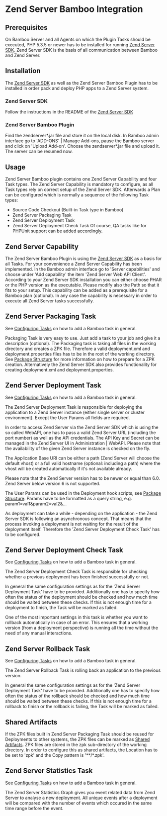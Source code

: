 Zend Server Bamboo Integration
=========

Prerequisites
-------------
On Bamboo Server and all Agents on which the Plugin Tasks should be executed, PHP 5.3.5 or newer has to be installed for running [Zend Server SDK]. Zend Server SDK is the basis of all communication between Bamboo and Zend Server.

Installation
------------
The [Zend Server SDK] as well as the Zend Server Bamboo Plugin has to be installed in order pack and deploy PHP apps to a Zend Server system.
### Zend Server SDK
Follow the instructions in the README of the [Zend Server SDK]
### Zend Server Bamboo Plugin
Find the zendserver\*.jar file and store it on the local disk. In Bamboo admin interface go to 'ADD-ONS' | Manage Add-ons, pause the Bamboo server and click on 'Upload Add-on'. Choose the zendserver\*.jar file and upload it.  The server can be resumed now.

Usage
-----
Zend Server Bamboo plugin contains one Zend Server Capability and four Task types. The Zend Server Capability is mandatory to configure, as all Task types rely on correct setup of the Zend Server SDK. Afterwards a Plan can be configured which is normally a sequence of the following Task types:
  - Source Code Checkout (Built-in Task type in Bamboo)
  - Zend Server Packaging Task
  - Zend Server Deployment Task
  - Zend Server Deployment Check Task
Of course, QA tasks like for PHPUnit support can be added accordingly.

Zend Server Capability
----------------------
The Zend Server Bamboo Plugin is using the [Zend Server SDK] as a basis for all Tasks. For your convenience a Zend Server Capability has been implemented. In the Bamboo admin interface go to 'Server capabilities' and choose under 'Add capability' the item 'Zend Server Web API Client'. According to your Zend Server SDK installation you can either choose PHAR or the PHP version as the executable. Please modify also the Path so that it fits to your setup.
This capability can be added as a prerequisite for a Bamboo plan (optional). In any case the capability is necessary in order to execute all Zend Server tasks successfully.

Zend Server Packaging Task
--------------------------
See [Configuring Tasks] on how to add a Bamboo task in general.

Packaging Task is very easy to use. Just add a task to your job and give it a description (optional). The Packaging task is taking all files in the working directory and creates a ZPK file. Therefore a valid deployment.xml and deployment.properties files has to be in the root of the working directory. See [Package Structure] for more information on how to prepare for a ZPK creation. 
Alternatively the Zend Server SDK also provides functionality for creating deployment.xml and deployment.properties.

Zend Server Deployment Task
---------------------------
See [Configuring Tasks] on how to add a Bamboo task in general.

The Zend Server Deployment Task is responsible for deploying the application to a Zend Server instance (either single server or cluster environment). Except the User Params all fields are required. 

In order to access Zend Server via the Zend Server SDK which is using the so called WebAPI, one has to pass a valid Zend Server URL (including the port number) as well as the API credentials. The API Key and Secret can be managed in the Zend Server UI in Administration | WebAPI. Please note that the availability of the given Zend Server instance is checked on the fly.

The Application Base URI can be either a path (Zend Server will choose the default vhost) or a full valid hostname (optional: including a path) where the vhost will be created automatically if it's not available already.

Please note that the Zend Server version has to be newer or equal than 6.0. Zend Server below version 6 is not supported.

The User Params can be used in the Deployment hook scripts, see [Package Structure]. Params have to be formatted as a query string, e.g. param1=val1&param2=val2&... 

As deployment can take a while - depending on the application - the Zend Server SDK is following an asynchronous concept. That means that the process invoking a deployment is not waiting for the result of the deployment itself. Therefore the 'Zend Server Deployment Check Task' has to be configured.

Zend Server Deployment Check Task
---------------------------------
See [Configuring Tasks] on how to add a Bamboo task in general.

The Zend Server Deployment Check Task is responsible for checking whether a previous deployment has been finished successfully or not.

In general the same configuration settings as for the 'Zend Server Deployment Task' have to be provided. Additionally one has to specify how often the status of the deployment should be checked and how much time should be waited between these checks. If this is not enough time for a deployment to finish, the Task will be marked as failed.

One of the most important settings in this task is whether you want to rollback automatically in case of an error. This ensures that a working version (from a deployment perspective) is running all the time without the need of any manual interactions.

Zend Server Rollback Task
-------------------------
See [Configuring Tasks] on how to add a Bamboo task in general.

The Zend Server Rollback Task is rolling back an application to the previous version.

In general the same configuration settings as for the 'Zend Server Deployment Task' have to be provided. Additionally one has to specify how often the status of the rollback should be checked and how much time should be waited between these checks. If this is not enough time for a rollback to finish or the rollback is failing, the Task will be marked as failed.

Shared Artifacts
----------------
If the ZPK files built in  Zend Server Packaging Task should be reused for  Deployments to other systems, the ZPK files can be marked as [Shared Artifacts]. 
ZPK files are stored in the zpk sub-directory of the working directory. In order to configure this as shared artifacts, the Location has to be set to 'zpk' and the Copy pattern is '**/*.zpk'.

Zend Server Statistics Task
---------------------------
See [Configuring Tasks] on how to add a Bamboo task in general.

The Zend Server Statistics Graph gives you event related data from Zend Server to analyse a new deployment. All unique events after a deployment will be compared with the number of events which occured in the same time range before the event.

[Zend Server SDK]:https://github.com/zend-patterns/ZendServerSDK
[Package Structure]:http://files.zend.com/help/Zend-Server/zend-server.htm#understanding_the_package_structure.htm
[Configuring Tasks]:https://confluence.atlassian.com/display/BAMBOO/Configuring+tasks
[Shared Artifacts]:https://confluence.atlassian.com/display/BAMBOO/Bamboo+Best+Practice+-+Sharing+artifacts
